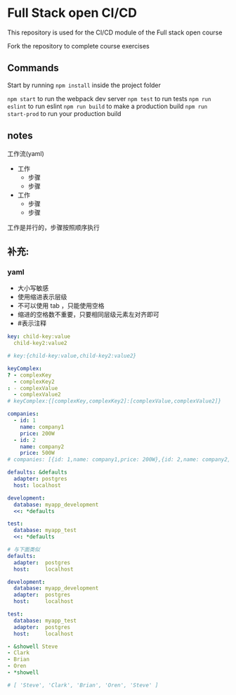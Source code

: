 # Full Stack open CI/CD

This repository is used for the CI/CD module of the Full stack open course

Fork the repository to complete course exercises

## Commands

Start by running `npm install` inside the project folder

`npm start` to run the webpack dev server
`npm test` to run tests
`npm run eslint` to run eslint
`npm run build` to make a production build
`npm run start-prod` to run your production build

## notes

工作流(yaml)

- 工作
  - 步骤
  - 步骤
- 工作
  - 步骤
  - 步骤

工作是并行的，步骤按照顺序执行

## 补充:

### yaml

- 大小写敏感
- 使用缩进表示层级
- 不可以使用 tab ，只能使用空格
- 缩进的空格数不重要，只要相同层级元素左对齐即可
- #表示注释

```yaml
key: child-key:value
  child-key2:value2

# key:{child-key:value,child-key2:value2}

keyComplex:
? - complexKey
  - complexKey2
: - complexValue
  - complexValue2
# keyComplex:{[complexKey,complexKey2]:[complexValue,complexValue2]}

companies:
  - id: 1
    name: company1
    price: 200W
  - id: 2
    name: company2
    price: 500W
# companies: [{id: 1,name: company1,price: 200W},{id: 2,name: company2,price: 500W}]

defaults: &defaults
  adapter: postgres
  host: localhost

development:
  database: myapp_development
  <<: *defaults

test:
  database: myapp_test
  <<: *defaults

# 与下面类似
defaults:
  adapter:  postgres
  host:     localhost

development:
  database: myapp_development
  adapter:  postgres
  host:     localhost

test:
  database: myapp_test
  adapter:  postgres
  host:     localhost

- &showell Steve
- Clark
- Brian
- Oren
- *showell

# [ 'Steve', 'Clark', 'Brian', 'Oren', 'Steve' ]
```

